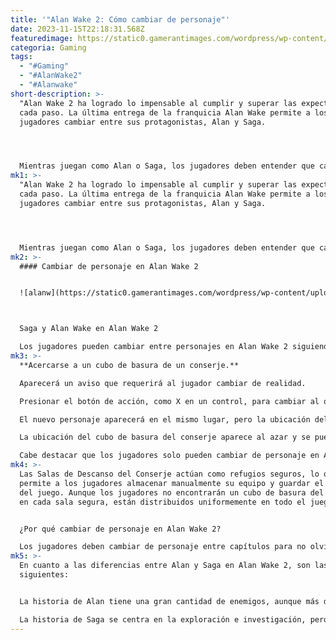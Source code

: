 ```yaml
---
title: '"Alan Wake 2: Cómo cambiar de personaje"'
date: 2023-11-15T22:18:31.568Z
featuredimage: https://static0.gamerantimages.com/wordpress/wp-content/uploads/2023/11/alanwake2_shoebox_5.jpeg?q=50&fit=contain&w=1140&h=&dpr=1.5
categoria: Gaming
tags:
  - "#Gaming"
  - "#AlanWake2"
  - "#Alanwake"
short-description: >-
  "Alan Wake 2 ha logrado lo impensable al cumplir y superar las expectativas en
  cada paso. La última entrega de la franquicia Alan Wake permite a los
  jugadores cambiar entre sus protagonistas, Alan y Saga.




  Mientras juegan como Alan o Saga, los jugadores deben entender que cada personaje tiene una historia independiente. Alan ha estado encarcelado en el Lugar Oscuro durante más de una década, mientras que Saga es una agente del FBI que intenta resolver un caso relacionado con el culto del bosque. La mayoría de los jugadores asumirían que cambiar de personaje sería fácil, pero no es el caso. Teniendo esto en cuenta, esta guía ilustrará cómo los jugadores pueden cambiar de personaje en Alan Wake 2 y proporcionar alguna información útil.
mk1: >-
  "Alan Wake 2 ha logrado lo impensable al cumplir y superar las expectativas en
  cada paso. La última entrega de la franquicia Alan Wake permite a los
  jugadores cambiar entre sus protagonistas, Alan y Saga.




  Mientras juegan como Alan o Saga, los jugadores deben entender que cada personaje tiene una historia independiente. Alan ha estado encarcelado en el Lugar Oscuro durante más de una década, mientras que Saga es una agente del FBI que intenta resolver un caso relacionado con el culto del bosque. La mayoría de los jugadores asumirían que cambiar de personaje sería fácil, pero no es el caso. Teniendo esto en cuenta, esta guía ilustrará cómo los jugadores pueden cambiar de personaje en Alan Wake 2 y proporcionar alguna información útil.
mk2: >-
  #### Cambiar de personaje en Alan Wake 2


  ![alanw](https://static0.gamerantimages.com/wordpress/wp-content/uploads/2023/11/saga-and-alan-wake-in-alan-wake-2-1.jpg?q=50&fit=crop&w=943&dpr=1.5 "alanw")



  Saga y Alan Wake en Alan Wake 2

  Los jugadores pueden cambiar entre personajes en Alan Wake 2 siguiendo estos sencillos pasos:
mk3: >-
  **Acercarse a un cubo de basura de un conserje.**

  Aparecerá un aviso que requerirá al jugador cambiar de realidad.

  Presionar el botón de acción, como X en un control, para cambiar al otro personaje.

  El nuevo personaje aparecerá en el mismo lugar, pero la ubicación del cubo de basura del conserje será diferente.

  La ubicación del cubo de basura del conserje aparece al azar y se puede encontrar en muchas salas de descanso.

  Cabe destacar que los jugadores solo pueden cambiar de personaje en Alan Wake 2 después de completar el capítulo "Haunting". Hasta que se complete el capítulo "Haunting", el juego cambiará automáticamente entre Saga y Alan. Después de completar el capítulo "Haunting", se pedirá a los jugadores que visiten la Sala de Descanso del Conserje para cambiar al otro personaje.
mk4: >-
  Las Salas de Descanso del Conserje actúan como refugios seguros, lo que
  permite a los jugadores almacenar manualmente su equipo y guardar el progreso
  del juego. Aunque los jugadores no encontrarán un cubo de basura del conserje
  en cada sala segura, están distribuidos uniformemente en todo el juego.


  ¿Por qué cambiar de personaje en Alan Wake 2?

  Los jugadores deben cambiar de personaje entre capítulos para no olvidar información importante. Además, si los jugadores no pueden resolver un rompecabezas, pueden cambiar de personaje para descansar y regresar al rompecabezas una vez que se sientan listos.
mk5: >-
  En cuanto a las diferencias entre Alan y Saga en Alan Wake 2, son las
  siguientes:


  La historia de Alan tiene una gran cantidad de enemigos, aunque más débiles. La historia del personaje se centra en alterar realidades en diversas escenas, reescribir su historia para encontrar una salida de la prisión.

  La historia de Saga se centra en la exploración e investigación, pero también hay mucho combate por delante. Sin embargo, el objetivo principal de Saga es encontrar pistas para resolver el misterio que rodea su caso utilizando sus habilidades de Perfil y Tablero de Casos."
---
```

